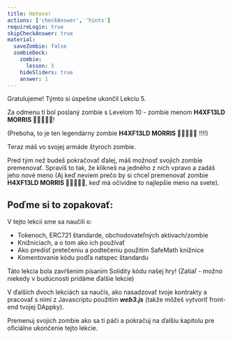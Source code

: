 ```yaml
---
title: Hotovo!
actions: ['checkAnswer', 'hints']
requireLogin: true
skipCheckAnswer: true
material:
  saveZombie: false
  zombieDeck:
    zombie:
      lesson: 5
    hideSliders: true
    answer: 1
---
```


Gratulujeme! Týmto si úspešne ukončil Lekciu 5.

Za odmenu ti bol poslaný zombie s Levelom 10 - zombie menom **H4XF13LD MORRIS 💯💯😎💯💯**!

(Preboha, to je ten legendárny zombie **H4XF13LD MORRIS 💯💯😎💯💯** !!!!)

Teraz máš vo svojej armáde štyroch zombie.

Pred tým než budeš pokračovať ďalej, máš možnosť svojich zombie premenovať. Spravíš to tak, že klikneš na jedného z nich vpravo a zadáš jeho nové meno (Aj keď neviem prečo by si chcel premenovať zombie  **H4XF13LD MORRIS 💯💯😎💯💯**, keď má očividne to najlepšie meno na svete).

## Poďme si to zopakovať:

V tejto lekcii sme sa naučili o:

- Tokenoch,  ERC721 štandarde, obchodovateľných aktívach/zombie
- Knižniciach, a o tom ako ich používať
- Ako predísť pretečeniu a podtečeniu použitím SafeMath knižnice
- Komentovanie kódu podľa natspec štandardu 

Táto lekcia bola zavŕšením písaním Solidity kódu našej hry! (Zatiaľ - možno niekedy v budúcnosti pridáme ďalšie lekcie)

V ďalších dvoch lekciách sa naučís, ako nasadzovať tvoje kontrakty a pracovať s nimi z Javascriptu použitím ***web3.js*** (takže môžeš vytvoriť front-end tvojej DAppky).

Premenuj svojich zombie ako sa ti páči a pokračuj na ďalšiu kapitolu pre oficiálne ukončenie tejto lekcie.
